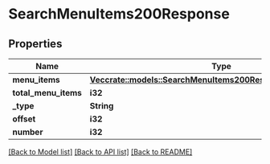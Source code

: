 # SearchMenuItems200Response

## Properties

Name | Type | Description | Notes
------------ | ------------- | ------------- | -------------
**menu_items** | [**Vec<crate::models::SearchMenuItems200ResponseMenuItemsInner>**](searchMenuItems_200_response_menuItems_inner.md) |  | 
**total_menu_items** | **i32** |  | 
**_type** | **String** |  | 
**offset** | **i32** |  | 
**number** | **i32** |  | 

[[Back to Model list]](../README.md#documentation-for-models) [[Back to API list]](../README.md#documentation-for-api-endpoints) [[Back to README]](../README.md)


